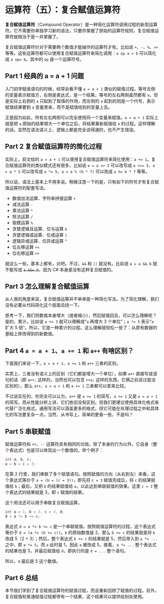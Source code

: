 # 运算符（五）：复合赋值运算符

**复合赋值运算符**（Compound Operator）是一种简化运算符调用过程的新型运算符。它不需要你单独学习新的语法，只要你掌握了原始的运算符规则，复合赋值运算符就相当于是一并掌握了。

复合赋值运算符针对于需要两个数值才能操作的运算符才有。比如说 `+`、`-`、`%`、`>>` 等等。这些运算符都可以使用复合赋值运算符来简化调用：`a op a = b` 可以简化成 `a op= b`。其中的 `op` 是一个运算符号。

## Part 1 经典的 a = a + 1 问题

入门初学赋值语句的时候，经常会看不懂 `a = a + 1` 类似的赋值过程。等号左侧的变量表示赋值方，右侧是表达式，是一个结果。等号的左右两侧虽然都有 `a`，但是实际上右侧的 `a` 只起到了取值的作用，而左侧的 `a` 起到的则是一个代号，表示赋值结果要到 `a` 变量里来，而不是赋值给别的变量上去。

正是因为如此，所有左右两侧可以完全使用同一个变量来赋值。`a = a + 1` 实际上就是把 `a` 原始的结果增大一个单位之后，将结果重新赋值给 `a` 的过程。这样理解的话，显然在语法语义上、逻辑上都是完全说得通的，也不产生错误。

## Part 2 复合赋值运算符的简化过程

实际上，前文给的 `a = a + 1` 可以使用复合赋值运算符来简化使用：`a += 1`。复合赋值运算符的类似模式还有很多，比如说 `a = a >> 3` 可以改写成 `a >>= 3`、`a = a * 5` 可以改写成 `a *= 5`、`a = a % (b * 7)` 可以改成 `a %= b * 7` 等等。

所以说，语法上基本上不用多说。稍微注意一下的是，只有如下的符号才有复合赋值运算符的配套写法。

* 数值加法运算、字符串拼接运算 `+`
* 减法运算 `-`
* 乘法运算 `*`
* 除法运算 `/`
* 取模运算 `%`
* 贪婪逻辑且运算、位与运算 `&`
* 贪婪逻辑或运算、位或运算 `|`
* 逻辑异或运算、位异或运算 `^`
* 位左移运算 `<<`
* 位右移运算 `>>`

就这么一些。基本上都有，对吧。不过，`&&` 和 `||` 就没有。比如说 `a = a && b` 就不能写成 ~~`a &&= b`~~，因为 C# 本身是没有这种复合赋值的。

## Part 3 怎么理解复合赋值运算

从人类的角度来说，复合赋值运算并不单单是一种简化写法。为了简化理解，我们没有必要从代码简化这个层面去绕一下。

思考一下，我们将数值本身增大（或者缩小），然后赋值回去，可以怎么理解呢？是的，累计。比如说 `a += 3` 就可以理解成“`a` 再增大 3 个单位”；`a *= 5` 表示“`a` 扩大 5 倍”。所以，它是一种累计的过程。这么理解就轻松一些了：从原有数据的基础上修改得到的新数值。

## Part 4 `a = a + 1`、`a += 1` 和 `a++` 有啥区别？

下面我们来说一下，`a = a + 1`、`a += 1` 和 `a++` 三者的区别。

实质上，三者没有语义上的区别（它们都是增大一个单位），如果 `a++` 直接写成语句的话（即 `a++;` 这样的，当然也可以包含 `++a;` 这样的东西，它俩之前说过是没区别的），那么 `a++`、`a = a + 1` 和 `a += 1` 三者都可以拿来比较。

不过说实在的，你完全可以认为，`a++` 是 `a += 1` 的简写，`a += 1` 又是 `a = a + 1` 的简写。而从性能分析上讲，它们依旧没有区别。但我们更建议使用具体化格式来代替广泛化格式。通用写法可以涵盖更多的格式，但它可能在处理过程之中和具体化的写法要复杂一点。当然，从书写上，简单的更香一些，不是吗？

## Part 5 串联赋值

赋值运算符和 `++`、`--` 运算符具有相同的功效。除了本身的行为以外，它自身（整个表达式）也是可以体现出一个数值的。举个例子：

```csharp
int a, b, c;
a = b = c = 3;
```

在第 2 行里，我们串联了多个赋值语句。按照赋值的方向（从右到左）来看，这个表达式等价于 `a = (b = (c = 3))`，即先将 `c = 3` 赋值完成后，将 `c` 的结果赋值给 `b`；最后，又把 `b` 的结果赋值给 `a`，以此达到串联赋值的效果。这里 `c = 3` 整个表达式的结果就是 3，即 `c` 赋值的结果。

这个用法还可以用于串联复合赋值运算。

```csharp
int a = 1, b = 2, c = 3, d;
d = a *= b += c;
```

表达式 `d = a *= b += c` 是一个串联赋值。按照赋值运算符的过程，这个表达式等价于 `d = (a *= (b += c))`。`b` 的原始数值是 2，那么 `b += c` 的结果就是将 `b` 改成 5（2 + 3）；然后，整个表达式 `b += c` 的结果就是 5，然后带入到 `a *= ...` 之中，即 `a *= 5`。而 `a` 此时是 1，因此 `a` 被改成 5。接着，`a *= ...` 整个表达式的结果也是 5，并最后赋值给 `d`，即执行的是 `d = ...` 整个语句。

所以，`d` 最后是 5 这个数值。

## Part 6 总结

本节我们学到了复合赋值运算符的赋值过程，而且重新回顾了赋值的过程。另外，复合赋值和普通赋值过程都带有一个结果，这个结果可以提供给别处使用。